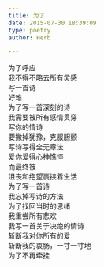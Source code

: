 ```yaml
---  
title: 为了  
date: 2015-07-30 18:39:09  
type: poetry  
author: Herb  

---  
```

为了呼应  
我不得不略去所有灵感  
写一首诗  
好难    
为了写一首深刻的诗  
我需要被所有感情贯穿  
写你的情诗  
要撇掉犹豫，克服胆颤    
写诗写得全无章法  
爱你爱得心神憔悴  
而最终被  
沮丧和绝望裹挟着生活    
为了写一首诗  
我忘掉写诗的方法  
为了找回当时的思绪  
我重尝所有悲欢    
我写一首关于决绝的情诗  
斩断我对你所有的爱  
斩断我的衷肠，一寸一寸地  
为了不再牵挂